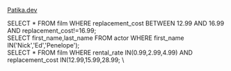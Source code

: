 [Patika.dev](https://www.patika.dev/tr) 

SELECT * FROM film WHERE replacement_cost BETWEEN 12.99 AND 16.99 AND replacement_cost!=16.99; \
SELECT first_name,last_name FROM actor WHERE first_name IN('Nick','Ed','Penelope'); \
SELECT * FROM film WHERE rental_rate IN(0.99,2.99,4.99) AND replacement_cost IN(12.99,15.99,28.99; \
